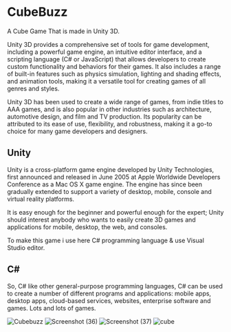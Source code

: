 # CubeBuzz
 A Cube Game That is made in Unity 3D.
 
 Unity 3D provides a comprehensive set of tools for game development, including a powerful game engine, an intuitive editor interface, and a scripting language (C# or JavaScript) that allows developers to create custom functionality and behaviors for their games. It also includes a range of built-in features such as physics simulation, lighting and shading effects, and animation tools, making it a versatile tool for creating games of all genres and styles.

Unity 3D has been used to create a wide range of games, from indie titles to AAA games, and is also popular in other industries such as architecture, automotive design, and film and TV production. Its popularity can be attributed to its ease of use, flexibility, and robustness, making it a go-to choice for many game developers and designers.
 
 ## Unity
 Unity is a cross-platform game engine developed by Unity Technologies, first announced and released in June 2005 at Apple Worldwide Developers Conference as a Mac OS X  game engine. The engine has since been gradually extended to support a variety of desktop, mobile, console and virtual reality platforms.

It is easy enough for the beginner and powerful enough for the expert; Unity should interest anybody who wants to easily create 3D games and applications for mobile, desktop, the web, and consoles.

To make this game i use here C# programming language & use Visual Studio editor.

## C#
So, C# like other general-purpose programming languages, C# can be used to create a number of different programs and applications: mobile apps, desktop apps, cloud-based services, websites, enterprise software and games. Lots and lots of games.

![Cubebuzz](https://user-images.githubusercontent.com/68610034/184576159-b5b680ff-c984-4c89-b68e-1dea9b55bb66.png)
![Screenshot (36)](https://user-images.githubusercontent.com/68610034/184576679-d9276189-59f2-4d4a-afa9-cd1649bcccc9.png)
![Screenshot (37)](https://user-images.githubusercontent.com/68610034/184576681-afc7798f-2a70-454b-97c1-98ac2e7a8dad.png)
![cube](https://user-images.githubusercontent.com/68610034/184576718-2e35859b-162a-4527-a169-9bbd1835d254.png)
